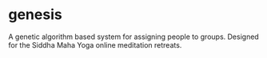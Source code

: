 # genesis
A genetic algorithm based system for assigning people to groups. Designed for the Siddha Maha Yoga online meditation retreats.
